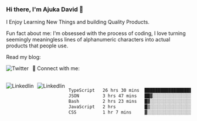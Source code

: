### Hi there, I'm Ajuka David 🥷

I Enjoy Learning New Things and building Quality Products.

Fun fact about me: I'm obsessed with the process of coding, I love turning seemingly meaningless lines of alphanumeric characters into actual products that people use.

Read my blog:

<a href="https://tobit.hashnode.dev/"> <img src="https://img.shields.io/badge/Hashnode-2962FF?style=for-the-badge&logo=hashnode&logoColor=white"
     alt="Twitter"
     style="float: left; margin-right: 10px;" /> </a>


📱 Connect with me: 

<br />
<a href="https://www.linkedin.com/in/david-ajuka-630660144/"> <img src="https://img.shields.io/badge/LinkedIn-0077B5?style=for-the-badge&logo=linkedin&logoColor=white"
     alt="LinkedIin"
     style="float: left; margin-right: 10px;" /> </a> <a href="mailto:ajuka.zephiniah@gmail.com"> <img src="https://img.shields.io/badge/Gmail-D14836?style=for-the-badge&logo=gmail&logoColor=white"
     alt="LinkedIin"
     style="float: left; margin-right: 10px;" /> </a>
     

<!--START_SECTION:waka-->

```txt
TypeScript   26 hrs 30 mins  ██████████████████░░░░░░░   71.77 %
JSON         3 hrs 47 mins   ██▓░░░░░░░░░░░░░░░░░░░░░░   10.25 %
Bash         2 hrs 23 mins   █▓░░░░░░░░░░░░░░░░░░░░░░░   06.46 %
JavaScript   2 hrs           █▒░░░░░░░░░░░░░░░░░░░░░░░   05.46 %
CSS          1 hr 7 mins     ▓░░░░░░░░░░░░░░░░░░░░░░░░   03.04 %
```

<!--END_SECTION:waka-->
